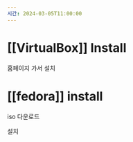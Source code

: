 ```yaml
---
시간: 2024-03-05T11:00:00
---
```

# [[VirtualBox]] Install 

홈페이지 가서 설치

# [[fedora]] install

iso 다운로드

설치

